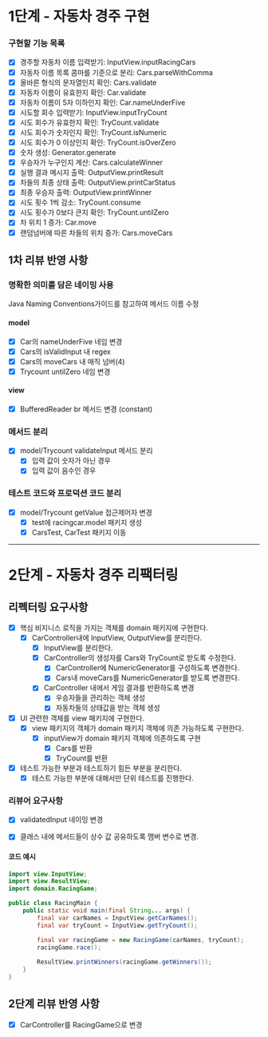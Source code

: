 # 1단계 - 자동차 경주 구현

### 구현할 기능 목록

- [X] 경주할 자동차 이름 입력받기: InputView.inputRacingCars
- [X] 자동차 이름 목록 콤마를 기준으로 분리: Cars.parseWithComma
- [X] 올바른 형식의 문자열인지 확인: Cars.validate
- [X] 자동차 이름이 유효한지 확인: Car.validate
- [X] 자동차 이름이 5자 이하인지 확인: Car.nameUnderFive
- [X] 시도할 회수 입력받기: InputView.inputTryCount
- [X] 시도 회수가 유효한지 확인: TryCount.validate
- [X] 시도 회수가 숫자인지 확인: TryCount.isNumeric
- [X] 시도 회수가 0 이상인지 확인: TryCount.isOverZero
- [X] 숫자 생성: Generator.generate
- [X] 우승자가 누구인지 계산: Cars.calculateWinner
- [X] 실행 결과 메시지 출력: OutputView.printResult
- [X] 차들의 최종 상태 출력: OutputView.printCarStatus
- [X] 최종 우승자 출력: OutputView.printWinner
- [X] 시도 횟수 1씩 감소: TryCount.consume
- [X] 시도 횟수가 0보다 큰지 확인: TryCount.untilZero
- [X] 차 위치 1 증가: Car.move
- [X] 랜덤넘버에 따른 차들의 위치 증가: Cars.moveCars

## 1차 리뷰 반영 사항

### 명확한 의미를 담은 네이밍 사용

Java Naming Conventions가이드를 참고하여 메서드 이름 수정

#### model

- [X] Car의 nameUnderFive 네임 변경
- [X] Cars의 isValidInput 내 regex
- [X] Cars의 moveCars 내 매직 넘버(4)
- [X] Trycount untilZero 네임 변경

#### view

- [X] BufferedReader br 메서드 변경 (constant)

### 메서드 분리

- [X] model/Trycount validateInput 메서드 분리
    - [X] 입력 값이 숫자가 아닌 경우 
    - [X] 입력 값이 음수인 경우

### 테스트 코드와 프로덕션 코드 분리

- [X] model/Trycount getValue 접근제어자 변경
    - [X] test에 racingcar.model 패키지 생성
    - [X] CarsTest, CarTest 패키지 이동

---

# 2단계 - 자동차 경주 리팩터링

## 리펙터링 요구사항

- [X] 핵심 비지니스 로직을 가지는 객체를 domain 패키지에 구현한다.
    - [X] CarController내에 InputView, OutputView를 분리한다.
        - [X] InputView를 분리한다.
        - [X] CarController의 생성자를 Cars와 TryCount로 받도록 수정한다.
            - [X] CarController에 NumericGenerator를 구성하도록 변경한다.
            - [X] Cars내 moveCars를 NumericGenerator를 받도록 변경한다.
        - [X] CarController 내에서 게임 결과를 반환하도록 변경
            - [X] 우승자들을 관리하는 객체 생성
            - [X] 자동차들의 상태값을 받는 객체 생성

- [X] UI 관련한 객체를 view 패키지에 구현한다.
    - [X] view 패키지의 객체가 domain 패키지 객체에 의존 가능하도록 구현한다.
        - [X] inputView가 domain 패키지 객체에 의존하도록 구현
            - [X] Cars를 반환
            - [X] TryCount를 반환

- [X] 테스트 가능한 부분과 테스트하기 힘든 부분을 분리한다.
    - [X] 테스트 가능한 부분에 대해서만 단위 테스트를 진행한다.

### 리뷰어 요구사항

- [X] validatedInput 네이밍 변경
- [X] 클래스 내에 메서드들이 상수 값 공유하도록 맴버 변수로 변경. 


#### 코드 예시
``` java
import view.InputView;
import view.ResultView;
import domain.RacingGame;

public class RacingMain {
    public static void main(final String... args) {
        final var carNames = InputView.getCarNames();
        final var tryCount = InputView.getTryCount();

        final var racingGame = new RacingGame(carNames, tryCount);
        racingGame.race();
        
        ResultView.printWinners(racingGame.getWinners());
    }
}
```

## 2단계 리뷰 반영 사항

- [X] CarController를 RacingGame으로 변경
